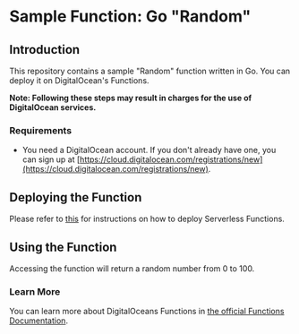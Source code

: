 # Sample Function: Go "Random"

## Introduction

This repository contains a sample "Random" function written in Go. You can deploy it on DigitalOcean's Functions.

**Note: Following these steps may result in charges for the use of DigitalOcean services.**

### Requirements

- You need a DigitalOcean account. If you don't already have one, you can sign up at [https://cloud.digitalocean.com/registrations/new](https://cloud.digitalocean.com/registrations/new).

## Deploying the Function
Please refer to [this]((https://docs.digitalocean.com/products/functions/quickstart/#deploy-a-function)) for instructions on how to deploy Serverless Functions.

## Using the Function

Accessing the function will return a random number from 0 to 100.

### Learn More

You can learn more about DigitalOceans Functions in [the official Functions Documentation](https://docs.digitalocean.com/products/functions/).
